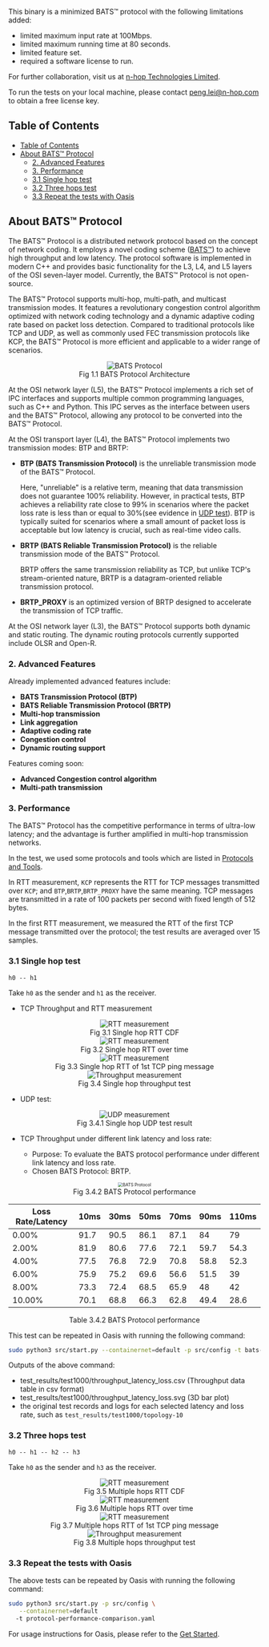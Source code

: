 This binary is a minimized BATS™ protocol with the following limitations added:

- limited maximum input rate at 100Mbps.
- limited maximum running time at 80 seconds.
- limited feature set.
- required a software license to run.

For further collaboration, visit us at [n-hop Technologies Limited](https://www.n-hop.com/).

To run the tests on your local machine, please contact peng.lei@n-hop.com to obtain a free license key.

## Table of Contents
- [Table of Contents](#table-of-contents)
- [About BATS™ Protocol](#about-bats-protocol)
  - [2. Advanced Features](#2-advanced-features)
  - [3. Performance](#3-performance)
  - [3.1 Single hop test](#31-single-hop-test)
  - [3.2 Three hops test](#32-three-hops-test)
  - [3.3 Repeat the tests with Oasis](#33-repeat-the-tests-with-oasis)

## About BATS™ Protocol

The BATS™ Protocol is a distributed network protocol based on the concept of network coding. It employs a novel coding scheme ([BATS™](https://n-hop.com/wp-content/uploads/2022/12/BATS.pdf)) to achieve high throughput and low latency. The protocol software is implemented in modern C++ and provides basic functionality for the L3, L4, and L5 layers of the OSI seven-layer model. Currently, the BATS™ Protocol is not open-source.

The BATS™ Protocol supports multi-hop, multi-path, and multicast transmission modes. It features a revolutionary congestion control algorithm optimized with network coding technology and a dynamic adaptive coding rate based on packet loss detection. Compared to traditional protocols like TCP and UDP, as well as commonly used FEC transmission protocols like KCP, the BATS™ Protocol is more efficient and applicable to a wider range of scenarios.

<div align="center" style="text-align:center"> 
<img src="./imgs/arch.png" alt="BATS Protocol"></div>
<div align="center">Fig 1.1 BATS Protocol Architecture</div>

At the OSI network layer (L5), the BATS™ Protocol implements a rich set of IPC interfaces and supports multiple common programming languages, such as C++ and Python. This IPC serves as the interface between users and the BATS™ Protocol, allowing any protocol to be converted into the BATS™ Protocol.

At the OSI transport layer (L4), the BATS™ Protocol implements two transmission modes: BTP and BRTP:

  - **BTP (BATS Transmission Protocol)** is the unreliable transmission mode of the BATS™ Protocol.
      
    Here, "unreliable" is a relative term, meaning that data transmission does not guarantee 100% reliability. However, in practical tests, BTP achieves a reliability rate close to 99% in scenarios where the packet loss rate is less than or equal to 30%(see evidence in [UDP test](#31-single-hop-test)). BTP is typically suited for scenarios where a small amount of packet loss is acceptable but low latency is crucial, such as real-time video calls.
  
  - **BRTP (BATS Reliable Transmission Protocol)** is the reliable transmission mode of the BATS™ Protocol.
  
    BRTP offers the same transmission reliability as TCP, but unlike TCP's stream-oriented nature, BRTP is a datagram-oriented reliable transmission protocol.

  - **BRTP_PROXY** is an optimized version of BRTP designed to accelerate the transmission of TCP traffic.

At the OSI network layer (L3), the BATS™ Protocol supports both dynamic and static routing. The dynamic routing protocols currently supported include OLSR and Open-R.

### 2. Advanced Features

Already implemented advanced features include:

- **BATS Transmission Protocol (BTP)**
- **BATS Reliable Transmission Protocol (BRTP)**
- **Multi-hop transmission**
- **Link aggregation**
- **Adaptive coding rate**
- **Congestion control**
- **Dynamic routing support**

Features coming soon:

- **Advanced Congestion control algorithm**
- **Multi-path transmission**

### 3. Performance

The BATS™ Protocol has the competitive performance in terms of ultra-low latency; and the advantage is further amplified in multi-hop transmission networks.

In the test, we used some protocols and tools which are listed in [Protocols and Tools](docs/protocols_and_tools.md).

In RTT measurement, `KCP` represents the RTT for TCP messages transmitted over `KCP`; and `BTP`,`BRTP`,`BRTP_PROXY` have the same meaning. TCP messages are transmitted in a rate of 100 packets per second with fixed length of 512 bytes.

In the first RTT measurement, we measured the RTT of the first TCP message transmitted over the protocol; the test results are averaged over 15 samples.

### 3.1 Single hop test

```
h0 -- h1
```

Take `h0` as the sender and `h1` as the receiver.

- TCP Throughput and RTT measurement

<div align="center" style="text-align:center"> 
<img src="./imgs/test1/rtt_cdf.svg" alt="RTT measurement"></div>
<div align="center">Fig 3.1 Single hop RTT CDF</div>

<div align="center" style="text-align:center"> 
<img src="./imgs/test1/rtt.svg" alt="RTT measurement"></div>
<div align="center">Fig 3.2 Single hop RTT over time</div>

<div align="center" style="text-align:center"> 
<img src="./imgs/test2/first_rtt.svg" alt="RTT measurement"></div>
<div align="center">Fig 3.3 Single hop RTT of 1st TCP ping message</div>

<div align="center" style="text-align:center"> 
<img src="./imgs/test1/iperf3_throughput.svg" alt="Throughput measurement"></div>
<div align="center">Fig 3.4 Single hop throughput test</div>

- UDP test:

<div align="center" style="text-align:center"> 
<img src="./imgs/iperf3_udp_statistics.svg" alt="UDP measurement"></div>
<div align="center">Fig 3.4.1 Single hop UDP test result</div>

- TCP Throughput under different link latency and loss rate:

  - Purpose: To evaluate the BATS protocol performance under different link latency and loss rate.
  - Chosen BATS Protocol: BRTP.

<div align="center" style="text-align:center"> 
<img src="./imgs/bats-brtp.png" alt="BATS Protocol" style="zoom:60%;"></div>
<div align="center">Fig 3.4.2 BATS Protocol performance</div>

<div align="center">

| Loss Rate/Latency | 10ms | 30ms | 50ms | 70ms | 90ms | 110ms |
| ----------------- | ---- | ---- | ---- | ---- | ---- | ----- |
| 0.00%             | 91.7 | 90.5 | 86.1 | 87.1 | 84   | 79    |
| 2.00%             | 81.9 | 80.6 | 77.6 | 72.1 | 59.7 | 54.3  |
| 4.00%             | 77.5 | 76.8 | 72.9 | 70.8 | 58.8 | 52.3  |
| 6.00%             | 75.9 | 75.2 | 69.6 | 56.6 | 51.5 | 39    |
| 8.00%             | 73.3 | 72.4 | 68.5 | 65.9 | 48   | 42    |
| 10.00%            | 70.1 | 68.8 | 66.3 | 62.8 | 49.4 | 28.6  |

</div>
<div align="center">Table 3.4.2 BATS Protocol performance</div>

This test can be repeated in Oasis with running the following command:

```bash
sudo python3 src/start.py --containernet=default -p src/config -t bats-protocol-rtt-loss-test.yaml
```

Outputs of the above command:

- test_results/test1000/throughput_latency_loss.csv (Throughput data table in csv format)
- test_results/test1000/throughput_latency_loss.svg (3D bar plot)
- the original test records and logs for each selected latency and loss rate, such as `test_results/test1000/topology-10`

### 3.2 Three hops test

```
h0 -- h1 -- h2 -- h3
```

Take `h0` as the sender and `h3` as the receiver.

<div align="center" style="text-align:center"> 
<img src="./imgs/test3/rtt_cdf.svg" alt="RTT measurement"></div>
<div align="center">Fig 3.5 Multiple hops RTT CDF</div>

<div align="center" style="text-align:center"> 
<img src="./imgs/test3/rtt.svg" alt="RTT measurement"></div>
<div align="center">Fig 3.6 Multiple hops RTT over time</div>

<div align="center" style="text-align:center"> 
<img src="./imgs/test4/first_rtt.svg" alt="RTT measurement"></div>
<div align="center">Fig 3.7 Multiple hops RTT of 1st TCP ping message</div>

<div align="center" style="text-align:center"> 
<img src="./imgs/test3/iperf3_throughput.svg" alt="Throughput measurement"></div>
<div align="center">Fig 3.8 Multiple hops throughput test</div>

### 3.3 Repeat the tests with Oasis

The above tests can be repeated by Oasis with running the following command:

```bash
sudo python3 src/start.py -p src/config \
   --containernet=default 
  -t protocol-performance-comparison.yaml
```

For usage instructions for Oasis, please refer to the [Get Started](../docs/get-started.md).